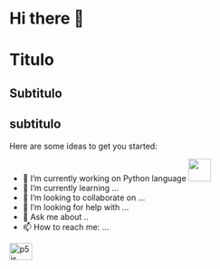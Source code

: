 # Hi there 👋
<h1>Titulo </h1>

## Subtitulo

<h2>subtitulo</h2>
Here are some ideas to get you started:

- 🔭 I’m currently working on Python language
   <img loading="lazy" src="https://cdn.jsdelivr.net/gh/devicons/devicon/icons/python/python-original.svg" width="40" height="40"/>
- 🌱 I’m currently learning ...
- 👯 I’m looking to collaborate on ...
- 🤔 I’m looking for help with ...
- 💬 Ask me about ..
- 📫 How to reach me: ...


<p dir="auto"><a target="_blank" rel="noopener noreferrer nofollow" href="https://camo.githubusercontent.com/77e2685e9b84be282f193a05c6571760200f8adfaf92892490ade52a596f2a7c/68747470733a2f2f62726d2e696f2f6d61747465722d6a732f696d672f6d61747465722d6a732e737667"><img align="center" alt="p5js" height="30" width="40" src="https://camo.githubusercontent.com/77e2685e9b84be282f193a05c6571760200f8adfaf92892490ade52a596f2a7c/68747470733a2f2f62726d2e696f2f6d61747465722d6a732f696d672f6d61747465722d6a732e737667" data-canonical-src="https://brm.io/matter-js/img/matter-js.svg" style="max-width: 100%;"></a></p>


